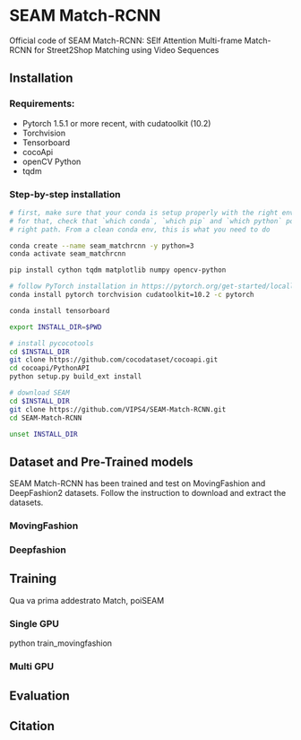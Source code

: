 # SEAM Match-RCNN
Official code of SEAM Match-RCNN: SElf Attention Multi-frame Match-RCNN for Street2Shop Matching using Video Sequences


## Installation

### Requirements:
- Pytorch 1.5.1 or more recent, with cudatoolkit (10.2)
- Torchvision
- Tensorboard
- cocoApi
- openCV Python
- tqdm

### Step-by-step installation

```bash
# first, make sure that your conda is setup properly with the right environment
# for that, check that `which conda`, `which pip` and `which python` points to the
# right path. From a clean conda env, this is what you need to do

conda create --name seam_matchrcnn -y python=3
conda activate seam_matchrcnn

pip install cython tqdm matplotlib numpy opencv-python

# follow PyTorch installation in https://pytorch.org/get-started/locally/
conda install pytorch torchvision cudatoolkit=10.2 -c pytorch

conda install tensorboard

export INSTALL_DIR=$PWD

# install pycocotools
cd $INSTALL_DIR
git clone https://github.com/cocodataset/cocoapi.git
cd cocoapi/PythonAPI
python setup.py build_ext install

# download SEAM
cd $INSTALL_DIR
git clone https://github.com/VIPS4/SEAM-Match-RCNN.git
cd SEAM-Match-RCNN

unset INSTALL_DIR
```
## Dataset and Pre-Trained models

SEAM Match-RCNN has been trained and test on MovingFashion and DeepFashion2 datasets.
Follow the instruction to download and extract the datasets.

### MovingFashion


### Deepfashion


## Training

Qua va prima addestrato Match, poiSEAM
### Single GPU
python train_movingfashion

### Multi GPU

## Evaluation

## Citation
